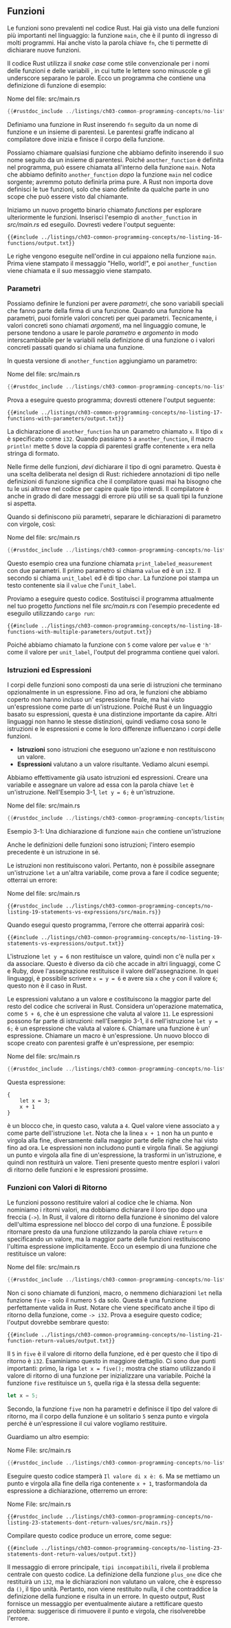 ## Funzioni

Le funzioni sono prevalenti nel codice Rust. Hai già visto una delle funzioni più
importanti nel linguaggio: la funzione `main`, che è il punto di ingresso di molti programmi. Hai anche visto la parola chiave `fn`, che ti permette di
dichiarare nuove funzioni.

Il codice Rust utilizza il *snake case* come stile convenzionale per i nomi delle funzioni e delle variabili
, in cui tutte le lettere sono minuscole e gli underscore separano le parole.
Ecco un programma che contiene una definizione di funzione di esempio:

<span class="filename">Nome del file: src/main.rs</span>

```rust
{{#rustdoc_include ../listings/ch03-common-programming-concepts/no-listing-16-functions/src/main.rs}}
```

Definiamo una funzione in Rust inserendo `fn` seguito da un nome di funzione e un
insieme di parentesi. Le parentesi graffe indicano al compilatore dove inizia e finisce il corpo della funzione.

Possiamo chiamare qualsiasi funzione che abbiamo definito inserendo il suo nome seguito da un insieme
di parentesi. Poiché `another_function` è definita nel programma, può essere
chiamata all'interno della funzione `main`. Nota che abbiamo definito `another_function`
*dopo* la funzione `main` nel codice sorgente; avremmo potuto definirla prima
pure. A Rust non importa dove definisci le tue funzioni, solo che siano
definite da qualche parte in uno scope che può essere visto dal chiamante.

Iniziamo un nuovo progetto binario chiamato *functions* per esplorare ulteriormente le funzioni.
Inserisci l'esempio di `another_function` in *src/main.rs* ed eseguilo. Dovresti vedere l'output seguente:

```console
{{#include ../listings/ch03-common-programming-concepts/no-listing-16-functions/output.txt}}
```

Le righe vengono eseguite nell'ordine in cui appaiono nella funzione `main`.
Prima viene stampato il messaggio "Hello, world!", e poi `another_function` viene chiamata
e il suo messaggio viene stampato.

### Parametri

Possiamo definire le funzioni per avere *parametri*, che sono variabili speciali che
fanno parte della firma di una funzione. Quando una funzione ha parametri, puoi
fornirle valori concreti per quei parametri. Tecnicamente, i valori concreti sono chiamati *argomenti*, ma nel linguaggio comune, le persone tendono a usare
le parole *parametro* e *argomento* in modo interscambiabile per le variabili
nella definizione di una funzione o i valori concreti passati quando si chiama una funzione.

In questa versione di `another_function` aggiungiamo un parametro:

<span class="filename">Nome del file: src/main.rs</span>

```rust
{{#rustdoc_include ../listings/ch03-common-programming-concepts/no-listing-17-functions-with-parameters/src/main.rs}}
```

Prova a eseguire questo programma; dovresti ottenere l'output seguente:

```console
{{#include ../listings/ch03-common-programming-concepts/no-listing-17-functions-with-parameters/output.txt}}
```

La dichiarazione di `another_function` ha un parametro chiamato `x`. Il tipo di
`x` è specificato come `i32`. Quando passiamo `5` a `another_function`, il
macro `println!` mette `5` dove la coppia di parentesi graffe contenente `x` era
nella stringa di formato.

Nelle firme delle funzioni, *devi* dichiarare il tipo di ogni parametro. Questa è
una scelta deliberata nel design di Rust: richiedere annotazioni di tipo nelle definizioni di funzione significa che il compilatore quasi mai ha bisogno che tu le usi altrove nel
codice per capire quale tipo intendi. Il compilatore è anche in grado di dare
messaggi di errore più utili se sa quali tipi la funzione si aspetta.

Quando si definiscono più parametri, separare le dichiarazioni di parametro con
virgole, così:

<span class="filename">Nome del file: src/main.rs</span>

```rust
{{#rustdoc_include ../listings/ch03-common-programming-concepts/no-listing-18-functions-with-multiple-parameters/src/main.rs}}
```

Questo esempio crea una funzione chiamata `print_labeled_measurement` con due
parametri. Il primo parametro si chiama `value` ed è un `i32`. Il secondo si
chiama `unit_label` ed è di tipo `char`. La funzione poi stampa un testo contenente
sia il `value` che l'`unit_label`.

Proviamo a eseguire questo codice. Sostituisci il programma attualmente nel tuo progetto *functions*
nel file *src/main.rs* con l'esempio precedente ed eseguilo utilizzando `cargo
run`:

```console
{{#include ../listings/ch03-common-programming-concepts/no-listing-18-functions-with-multiple-parameters/output.txt}}
```

Poiché abbiamo chiamato la funzione con `5` come valore per `value` e `'h'` come
il valore per `unit_label`, l'output del programma contiene quei valori.

### Istruzioni ed Espressioni

I corpi delle funzioni sono composti da una serie di istruzioni che terminano opzionalmente in un
espressione. Fino ad ora, le funzioni che abbiamo coperto non hanno incluso un' espressione finale, ma hai visto un'espressione come parte di un'istruzione. Poiché
Rust è un linguaggio basato su espressioni, questa è una distinzione importante da
capire. Altri linguaggi non hanno le stesse distinzioni, quindi vediamo cosa sono le istruzioni e le espressioni e come le loro differenze influenzano i corpi
delle funzioni.

* **Istruzioni** sono istruzioni che eseguono un'azione e non restituiscono
  un valore.
* **Espressioni** valutano a un valore risultante. Vediamo alcuni esempi.

Abbiamo effettivamente già usato istruzioni ed espressioni. Creare una variabile e
assegnare un valore ad essa con la parola chiave `let` è un'istruzione. Nell'Esempio 3-1,
`let y = 6;` è un'istruzione.

<span class="filename">Nome del file: src/main.rs</span>

```rust
{{#rustdoc_include ../listings/ch03-common-programming-concepts/listing-03-01/src/main.rs}}
```

<span class="caption">Esempio 3-1: Una dichiarazione di funzione `main` che contiene un'istruzione</span>

Anche le definizioni delle funzioni sono istruzioni; l'intero esempio precedente è un
istruzione in sé.

Le istruzioni non restituiscono valori. Pertanto, non è possibile assegnare un'istruzione `let`
a un'altra variabile, come prova a fare il codice seguente; otterrai un errore:

<span class="filename">Nome del file: src/main.rs</span>

```rust,ignore,does_not_compile
{{#rustdoc_include ../listings/ch03-common-programming-concepts/no-listing-19-statements-vs-expressions/src/main.rs}}
```

Quando esegui questo programma, l'errore che otterrai apparirà così:

```console
{{#include ../listings/ch03-common-programming-concepts/no-listing-19-statements-vs-expressions/output.txt}}
```

L'istruzione `let y = 6` non restituisce un valore, quindi non c'è nulla per
`x` da associare. Questo è diverso da ciò che accade in altri linguaggi, come
C e Ruby, dove l'assegnazione restituisce il valore dell'assegnazione. In quei
linguaggi, è possibile scrivere `x = y = 6` e avere sia `x` che `y` con il valore
`6`; questo non è il caso in Rust.

Le espressioni valutano a un valore e costituiscono la maggior parte del resto del codice che
scriverai in Rust. Considera un'operazione matematica, come `5 + 6`, che è un
espressione che valuta al valore `11`. Le espressioni possono far parte di
istruzioni: nell'Esempio 3-1, il `6` nell'istruzione `let y = 6;` è un
espressione che valuta al valore `6`. Chiamare una funzione è un'
espressione. Chiamare un macro è un'espressione. Un nuovo blocco di scope creato con
parentesi graffe è un'espressione, per esempio:

<span class="filename">Nome del file: src/main.rs</span>

```rust
{{#rustdoc_include ../listings/ch03-common-programming-concepts/no-listing-20-blocks-are-expressions/src/main.rs}}
```

Questa espressione:

```rust,ignore
{
    let x = 3;
    x + 1
}
```

è un blocco che, in questo caso, valuta a `4`. Quel valore viene associato a `y`
come parte dell'istruzione `let`. Nota che la linea `x + 1` non ha un
punto e virgola alla fine, diversamente dalla maggior parte delle righe che hai visto fino ad ora.
Le espressioni non includono punti e virgola finali. Se aggiungi un punto e virgola alla fine
di un'espressione, la trasformi in un'istruzione, e quindi non restituirà un
valore. Tieni presente questo mentre esplori i valori di ritorno delle funzioni e le espressioni
prossime.

### Funzioni con Valori di Ritorno

Le funzioni possono restituire valori al codice che le chiama. Non nominiamo i ritorni
valori, ma dobbiamo dichiarare il loro tipo dopo una freccia (`->`). In Rust, il
valore di ritorno della funzione è sinonimo del valore dell'ultima
espressione nel blocco del corpo di una funzione. È possibile ritornare presto da una
funzione utilizzando la parola chiave `return` e specificando un valore, ma la maggior parte
delle funzioni restituiscono l'ultima espressione implicitamente. Ecco un esempio di una
funzione che restituisce un valore:

<span class="filename">Nome del file: src/main.rs</span>


```rust
{{#rustdoc_include ../listings/ch03-common-programming-concepts/no-listing-21-function-return-values/src/main.rs}}
```

Non ci sono chiamate di funzioni, macro, o nemmeno dichiarazioni `let` nella funzione `five` - solo il numero `5` da solo. Questa è una funzione perfettamente valida in Rust. Notare che viene specificato anche il tipo di ritorno della funzione, come `-> i32`. Prova a eseguire questo codice; l'output dovrebbe sembrare questo:

```console
{{#include ../listings/ch03-common-programming-concepts/no-listing-21-function-return-values/output.txt}}
```

Il `5` in `five` è il valore di ritorno della funzione, ed è per questo che il tipo di ritorno è `i32`. Esaminiamo questo in maggiore dettaglio. Ci sono due punti importanti: primo, la riga `let x = five();` mostra che stiamo utilizzando il valore di ritorno di una funzione per inizializzare una variabile. Poiché la funzione `five` restituisce un `5`, quella riga è la stessa della seguente:

```rust
let x = 5;
```

Secondo, la funzione `five` non ha parametri e definisce il tipo del valore di ritorno, ma il corpo della funzione è un solitario `5` senza punto e virgola perché è un'espressione il cui valore vogliamo restituire.

Guardiamo un altro esempio:

<span class="filename">Nome File: src/main.rs</span>

```rust
{{#rustdoc_include ../listings/ch03-common-programming-concepts/no-listing-22-function-parameter-and-return/src/main.rs}}
```

Eseguire questo codice stamperà `Il valore di x è: 6`. Ma se mettiamo un punto e virgola alla fine della riga contenente `x + 1`, trasformandola da espressione a dichiarazione, otterremo un errore:

<span class="filename">Nome File: src/main.rs</span>

```rust,ignore,does_not_compile
{{#rustdoc_include ../listings/ch03-common-programming-concepts/no-listing-23-statements-dont-return-values/src/main.rs}}
```

Compilare questo codice produce un errore, come segue:

```console
{{#include ../listings/ch03-common-programming-concepts/no-listing-23-statements-dont-return-values/output.txt}}
```

Il messaggio di errore principale, `tipi incompatibili`, rivela il problema centrale con questo codice. La definizione della funzione `plus_one` dice che restituirà un `i32`, ma le dichiarazioni non valutano un valore, che è espresso da `()`, il tipo unità. Pertanto, non viene restituito nulla, il che contraddice la definizione della funzione e risulta in un errore. In questo output, Rust fornisce un messaggio per eventualmente aiutare a rettificare questo problema: suggerisce di rimuovere il punto e virgola, che risolverebbe l'errore.

